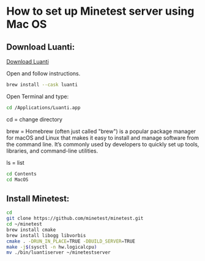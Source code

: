 # How to set up Minetest server using Mac OS

## Download Luanti:

[Download Luanti](https://www.luanti.org/downloads/)

Open and follow instructions.
```sh
brew install --cask luanti
```

Open Terminal and type:

```sh
cd /Applications/Luanti.app
```

cd = change directory

brew = Homebrew (often just called "brew") is a popular package manager for macOS and Linux that makes it easy to install and manage software from the command line. It’s commonly used by developers to quickly set up tools, libraries, and command-line utilities.

ls = list 

```sh
cd Contents
cd MacOS
```

## Install Minetest:

```sh
cd
git clone https://github.com/minetest/minetest.git
cd ~/minetest
brew install cmake
brew install libogg libvorbis
cmake . -DRUN_IN_PLACE=TRUE -DBUILD_SERVER=TRUE
make -j$(sysctl -n hw.logicalcpu)
mv ./bin/luantiserver ~/minetestserver
```
